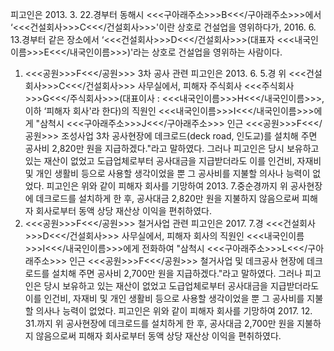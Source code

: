 피고인은 2013. 3. 22.경부터 동해시 <<<구아래주소>>>B<<</구아래주소>>>에서 ‘<<<건설회사>>>C<<</건설회사>>>'이란 상호로 건설업을 영위하다가, 2016. 6. 13.경부터 같은 장소에서 ‘<<<건설회사>>>D<<</건설회사>>>(대표자 <<<내국인이름>>>E<<</내국인이름>>>)'라는 상호로 건설업을 영위하는 사람이다.
1. <<<공원>>>F<<</공원>>> 3차 공사 관련
피고인은 2013. 6. 5.경 위 <<<건설회사>>>C<<</건설회사>>> 사무실에서, 피해자 주식회사 <<<주식회사>>>G<<</주식회사>>>(대표이사 : <<<내국인이름>>>H<<</내국인이름>>>, 이하 ‘피해자 회사'라 한다)의 직원인 <<<내국인이름>>>I<<</내국인이름>>>에게 "삼척시 <<<구아래주소>>>J<<</구아래주소>>> 인근 <<<공원>>>F<<</공원>>> 조성사업 3차 공사현장에 데크로드(deck road, 인도교)를 설치해 주면 공사비 2,820만 원을 지급하겠다."라고 말하였다. 그러나 피고인은 당시 보유하고 있는 재산이 없었고 도급업체로부터 공사대금을 지급받더라도 이를 인건비, 자재비 및 개인 생활비 등으로 사용할 생각이었을 뿐 그 공사비를 지불할 의사나 능력이 없었다. 피고인은 위와 같이 피해자 회사를 기망하여 2013. 7.중순경까지 위 공사현장에 데크로드를 설치하게 한 후, 공사대금 2,820만 원을 지불하지 않음으로써 피해자 회사로부터 동액 상당 재산상 이익을 편취하였다.
2. <<<공원>>>F<<</공원>>> 철거사업 관련
피고인은 2017. 7.경 <<<건설회사>>>D<<</건설회사>>> 사무실에서, 피해자 회사의 직원인 <<<내국인이름>>>I<<</내국인이름>>>에게 전화하여 "삼척시 <<<구아래주소>>>L<<</구아래주소>>> 인근 <<<공원>>>F<<</공원>>> 철거사업 및 데크공사 현장에 데크로드를 설치해 주면 공사비 2,700만 원을 지급하겠다."라고 말하였다. 그러나 피고인은 당시 보유하고 있는 재산이 없었고 도급업체로부터 공사대금을 지급받더라도 이를 인건비, 자재비 및 개인 생활비 등으로 사용할 생각이었을 뿐 그 공사비를 지불할 의사나 능력이 없었다. 피고인은 위와 같이 피해자 회사를 기망하여 2017. 12. 31.까지 위 공사현장에 데크로드를 설치하게 한 후, 공사대금 2,700만 원을 지불하지 않음으로써 피해자 회사로부터 동액 상당 재산상 이익을 편취하였다.
